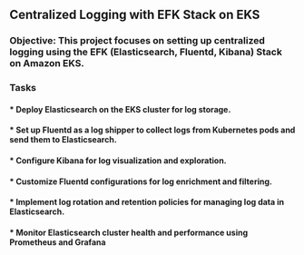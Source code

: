 ## Centralized Logging with EFK Stack on EKS

### Objective: This project focuses on setting up centralized logging using the EFK (Elasticsearch, Fluentd, Kibana) Stack on Amazon EKS.


### Tasks
#### * Deploy Elasticsearch on the EKS cluster for log storage.
#### * Set up Fluentd as a log shipper to collect logs from Kubernetes pods and send them to Elasticsearch.
#### * Configure Kibana for log visualization and exploration.
#### * Customize Fluentd configurations for log enrichment and filtering.
#### * Implement log rotation and retention policies for managing log data in Elasticsearch.
#### * Monitor Elasticsearch cluster health and performance using Prometheus and Grafana

